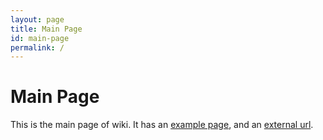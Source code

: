 ```yaml
---
layout: page
title: Main Page
id: main-page
permalink: /
---
```


# Main Page

This is the main page of wiki. It has an [example page](/_wiki/example.md), and an [external url](https://example.com).

<!-- ## Recently updated pages

<ul>
  {% assign recent_notes = site.wiki | sort: "last_modified_at_timestamp" | reverse %}
  {% for note in recent_notes limit: 5 %}
    <li>
      {{ note.last_modified_at | date: "%Y-%m-%d" }} — <a class="internal-link" href="{{ note.url }}">{{ note.title }}</a>
    </li>
  {% endfor %}
</ul> -->

<style>
  .wrapper {
    max-width: 46em;
  }
</style>
